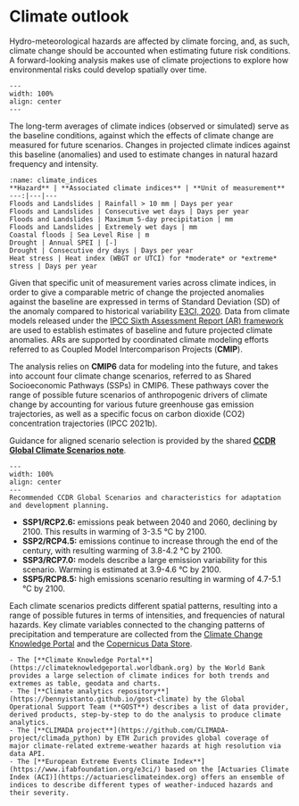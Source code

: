 # Climate outlook

Hydro-meteorological hazards are affected by climate forcing, and, as such, climate change should be accounted when estimating future risk conditions. A forward-looking analysis makes use of climate projections to explore how environmental risks could develop spatially over time.

```{figure} images/hzd_spectrum.png
---
width: 100%
align: center
---
```

The long-term averages of climate indices (observed or simulated) serve as the baseline conditions, against which the effects of climate change are measured for future scenarios. Changes in projected climate indices against this baseline (anomalies) and used to estimate changes in natural hazard frequency and intensity. 

```{table} Climate variables underlying hazard projections
:name: climate_indices
**Hazard** | **Associated climate indices** | **Unit of measurement**
---:|---|---
Floods and Landslides | Rainfall > 10 mm | Days per year
Floods and Landslides | Consecutive wet days | Days per year
Floods and Landslides | Maximum 5-day precipitation | mm
Floods and Landslides | Extremely wet days | mm
Coastal floods | Sea Level Rise	| m
Drought	| Annual SPEI | [-]
Drought	| Consecutive dry days | Days per year
Heat stress | Heat index (WBGT or UTCI) for *moderate* or *extreme* stress | Days per year
```

Given that specific unit of measurement varies across climate indices, in order to give a comparable metric of change the projected anomalies against the baseline are expressed in terms of Standard Deviation (SD) of the anomaly compared to historical variability [E3CI, 2020](https://www.ifabfoundation.org/e3ci/).
Data from climate models released under the [IPCC Sixth Assessment Report (AR) framework](https://www.ipcc.ch/assessment-report/ar6/) are used to establish estimates of baseline and future projected climate anomalies. ARs are supported by coordinated climate modeling efforts referred to as Coupled Model Intercomparison Projects (**CMIP**).

The analysis relies on **CMIP6** data for modeling into the future, and takes into account four climate change scenarios, referred to as Shared Socioeconomic Pathways (SSPs) in CMIP6. These pathways cover the range of possible future scenarios of anthropogenic drivers of climate change by accounting for various future greenhouse gas emission trajectories, as well as a specific focus on carbon dioxide (CO2) concentration trajectories (IPCC 2021b).

Guidance for aligned scenario selection is provided by the shared [**CCDR Global Climate Scenarios note**](https://github.com/GFDRR/CCDR-tools/blob/main/docs/CCDR_notes/CCDR%20Global%20Climate%20Scenarios.pdf).

```{figure} images/climate_scenarios.png
---
width: 100%
align: center
---
Recommended CCDR Global Scenarios and characteristics for adaptation and development planning.
```

- **SSP1/RCP2.6:** emissions peak between 2040 and 2060, declining by 2100. This results in warming of 3-3.5 °C by 2100.
- **SSP2/RCP4.5:** emissions continue to increase through the end of the century, with resulting warming of 3.8-4.2 °C by 2100.
- **SSP3/RCP7.0:** models describe a large emission variability for this scenario. Warming is estimated at 3.9-4.6 °C by 2100.
- **SSP5/RCP8.5:** high emissions scenario resulting in warming of 4.7-5.1 °C by 2100.

Each climate scenarios predicts different spatial patterns, resulting into a range of possible futures in terms of intensities, and frequencies of natural hazards. Key climate variables connected to the changing patterns of precipitation and temperature are collected from the [Climate Change Knowledge Portal](https://climateknowledgeportal.worldbank.org/) and the [Copernicus Data Store](https://cds.climate.copernicus.eu/cdsapp#!/dataset/sis-extreme-indices-cmip6).

```{seealso}
- The [**Climate Knowledge Portal**](https://climateknowledgeportal.worldbank.org) by the World Bank provides a large selection of climate indices for both trends and extremes as table, geodata and charts.
- The [**Climate analytics repository**](https://bennyistanto.github.io/gost-climate) by the Global Operational Support Team (**GOST**) describes a list of data provider, derived products, step-by-step to do the analysis to produce climate analytics.
- The [**CLIMADA project**](https://github.com/CLIMADA-project/climada_python) by ETH Zurich provides global coverage of major climate-related extreme-weather hazards at high resolution via data API.
- The [**European Extreme Events Climate Index**](https://www.ifabfoundation.org/e3ci/) based on the [Actuaries Climate Index (ACI)](https://actuariesclimateindex.org) offers an ensemble of indices to describe different types of weather-induced hazards and their severity.
```

